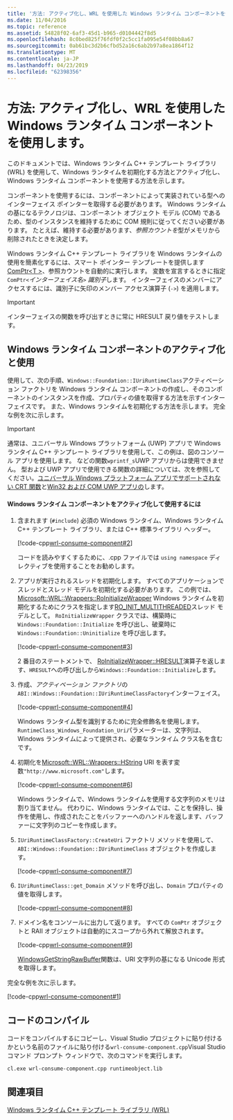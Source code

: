 ```yaml
---
title: '方法: アクティブ化し、WRL を使用した Windows ランタイム コンポーネントを使用します。'
ms.date: 11/04/2016
ms.topic: reference
ms.assetid: 54828f02-6af3-45d1-b965-d0104442f8d5
ms.openlocfilehash: 8c0bed825f76fdf0f2c5cc1fa095e54f08bb8a67
ms.sourcegitcommit: 0ab61bc3d2b6cfbd52a16c6ab2b97a8ea1864f12
ms.translationtype: MT
ms.contentlocale: ja-JP
ms.lasthandoff: 04/23/2019
ms.locfileid: "62398356"
---
```

# <a name="how-to-activate-and-use-a-windows-runtime-component-using-wrl"></a>方法: アクティブ化し、WRL を使用した Windows ランタイム コンポーネントを使用します。

このドキュメントでは、Windows ランタイム C++ テンプレート ライブラリ (WRL) を使用して、Windows ランタイムを初期化する方法とアクティブ化し、Windows ランタイム コンポーネントを使用する方法を示します。

コンポーネントを使用するには、コンポーネントによって実装されている型へのインターフェイス ポインターを取得する必要があります。 Windows ランタイムの基になるテクノロジは、コンポーネント オブジェクト モデル (COM) であるため、型のインスタンスを維持するために COM 規則に従ってください必要があります。 たとえば、維持する必要があります、*参照カウントを*型がメモリから削除されたときを決定します。

Windows ランタイム C++ テンプレート ライブラリを Windows ランタイムの使用を簡素化するには、スマート ポインター テンプレートを提供します[ComPtr\<T >](comptr-class.md)、参照カウントを自動的に実行します。 変数を宣言するときに指定`ComPtr<`*インターフェイス名*`>` *識別子*します。 インターフェイスのメンバーにアクセスするには、識別子に矢印のメンバー アクセス演算子 (`->`) を適用します。

> [!IMPORTANT]
> インターフェイスの関数を呼び出すときに常に HRESULT 戻り値をテストします。

## <a name="activating-and-using-a-windows-runtime-component"></a>Windows ランタイム コンポーネントのアクティブ化と使用

使用して、次の手順、`Windows::Foundation::IUriRuntimeClass`アクティベーション ファクトリを Windows ランタイム コンポーネントの作成し、そのコンポーネントのインスタンスを作成、プロパティの値を取得する方法を示すインターフェイスです。 また、Windows ランタイムを初期化する方法を示します。 完全な例を次に示します。

> [!IMPORTANT]
> 通常は、ユニバーサル Windows プラットフォーム (UWP) アプリで Windows ランタイム C++ テンプレート ライブラリを使用して、この例は、図のコンソール アプリを使用します。 などの関数`wprintf_s`UWP アプリからは使用できません。 型および UWP アプリで使用できる関数の詳細については、次を参照してください。[ユニバーサル Windows プラットフォーム アプリでサポートされない CRT 関数](../../cppcx/crt-functions-not-supported-in-universal-windows-platform-apps.md)と[Win32 および COM UWP アプリの](/uwp/win32-and-com/win32-and-com-for-uwp-apps)します。

#### <a name="to-activate-and-use-a-windows-runtime-component"></a>Windows ランタイム コンポーネントをアクティブ化して使用するには

1. 含まれます (`#include`) 必須の Windows ランタイム、Windows ランタイム C++ テンプレート ライブラリ、または C++ 標準ライブラリ ヘッダー。

   [!code-cpp[wrl-consume-component#2](../codesnippet/CPP/how-to-activate-and-use-a-windows-runtime-component-using-wrl_1.cpp)]

   コードを読みやすくするために、.cpp ファイルでは `using namespace` ディレクティブを使用することをお勧めします。

2. アプリが実行されるスレッドを初期化します。 すべてのアプリケーションでスレッドとスレッド モデルを初期化する必要があります。 この例では、 [Microsoft::WRL::Wrappers::RoInitializeWrapper](roinitializewrapper-class.md) Windows ランタイムを初期化するためにクラスを指定します[RO_INIT_MULTITHREADED](/windows/desktop/api/roapi/ne-roapi-ro_init_type)スレッド モデルとして。 `RoInitializeWrapper` クラスでは、構築時に `Windows::Foundation::Initialize` を呼び出し、破棄時に `Windows::Foundation::Uninitialize` を呼び出します。

   [!code-cpp[wrl-consume-component#3](../codesnippet/CPP/how-to-activate-and-use-a-windows-runtime-component-using-wrl_2.cpp)]

   2 番目のステートメントで、 [RoInitializeWrapper::HRESULT](roinitializewrapper-class.md#hresult)演算子を返します、`HRESULT`への呼び出しから`Windows::Foundation::Initialize`します。

3. 作成、*アクティベーション ファクトリ*の`ABI::Windows::Foundation::IUriRuntimeClassFactory`インターフェイス。

   [!code-cpp[wrl-consume-component#4](../codesnippet/CPP/how-to-activate-and-use-a-windows-runtime-component-using-wrl_3.cpp)]

   Windows ランタイム型を識別するために完全修飾名を使用します。 `RuntimeClass_Windows_Foundation_Uri`パラメーターは、文字列は、Windows ランタイムによって提供され、必要なランタイム クラス名を含むです。

4. 初期化を[Microsoft::WRL::Wrappers::HString](hstring-class.md) URI を表す変数`"http://www.microsoft.com"`します。

   [!code-cpp[wrl-consume-component#6](../codesnippet/CPP/how-to-activate-and-use-a-windows-runtime-component-using-wrl_4.cpp)]

   Windows ランタイムで、Windows ランタイムを使用する文字列のメモリは割り当てません。 代わりに、Windows ランタイムでは、ことを保持し、操作を使用し、作成されたことをバッファーへのハンドルを返します、バッファーに文字列のコピーを作成します。

5. `IUriRuntimeClassFactory::CreateUri` ファクトリ メソッドを使用して、`ABI::Windows::Foundation::IUriRuntimeClass` オブジェクトを作成します。

   [!code-cpp[wrl-consume-component#7](../codesnippet/CPP/how-to-activate-and-use-a-windows-runtime-component-using-wrl_5.cpp)]

6. `IUriRuntimeClass::get_Domain` メソッドを呼び出し、`Domain` プロパティの値を取得します。

   [!code-cpp[wrl-consume-component#8](../codesnippet/CPP/how-to-activate-and-use-a-windows-runtime-component-using-wrl_6.cpp)]

7. ドメイン名をコンソールに出力して返ります。 すべての `ComPtr` オブジェクトと RAII オブジェクトは自動的にスコープから外れて解放されます。

   [!code-cpp[wrl-consume-component#9](../codesnippet/CPP/how-to-activate-and-use-a-windows-runtime-component-using-wrl_7.cpp)]

   [WindowsGetStringRawBuffer](/windows/desktop/api/winstring/nf-winstring-windowsgetstringrawbuffer)関数は、URI 文字列の基になる Unicode 形式を取得します。

完全な例を次に示します。

[!code-cpp[wrl-consume-component#1](../codesnippet/CPP/how-to-activate-and-use-a-windows-runtime-component-using-wrl_8.cpp)]

## <a name="compiling-the-code"></a>コードのコンパイル

コードをコンパイルするにコピーし、Visual Studio プロジェクトに貼り付けるかという名前のファイルに貼り付ける`wrl-consume-component.cpp`Visual Studio コマンド プロンプト ウィンドウで、次のコマンドを実行します。

`cl.exe wrl-consume-component.cpp runtimeobject.lib`

## <a name="see-also"></a>関連項目

[Windows ランタイム C++ テンプレート ライブラリ (WRL)](windows-runtime-cpp-template-library-wrl.md)